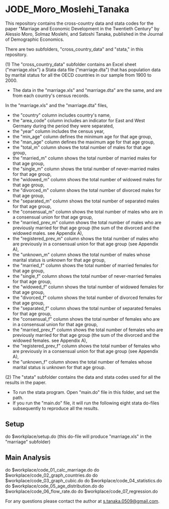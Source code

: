 # JODE_Moro_Moslehi_Tanaka
This repository contains the cross-country data and stata codes for the paper "Marriage and Economic Development in the Twentieth Century" by Alessio Moro, Solmaz Moslehi, and Satoshi Tanaka, published in the Journal of Demographic Economics.

There are two subfolders, "cross_country_data" and "stata," in this repository.

(1) The "cross_country_data" subfolder contains an Excel sheet ("marriage.xlsx") a Stata data file ("marriage.dta") that has population data by marital status for all the OECD countries in our sample from 1900 to 2000.

- The data in the "marriage.xls" and "marriage.dta" are the same, and are from each country's census records.

In the "marriage.xls" and the "marriage.dta" files,
- the "country" column includes country's name,
- the "area_code" column includes an indicator for East and West Germany during the period they were separated,
- the "year" column includes the census year,
- the "min_age" column defines the minimum age for that age group,
- the "man_age" column defines the maximum age for that age group,
- the "total_m" column shows the total number of males for that age group,
- the "married_m" column shows the total number of married males for that age group,
- the "single_m" column shows the total number of never-married males for that age group,
- the "widowed_m" column shows the total number of widowed males for that age group,
- the "divorced_m" column shows the total number of divorced males for that age group,
- the "separated_m" column shows the total number of separated males for that age group,
- the "consensual_m" column shows the total number of males who are in a consensual union for that age group,
- the "married_prev_m" column shows the total number of males who are previously married for that age group (the sum of the divorced and the widowed males. see Appendix A),
- the "registered_prev_m" column shows the total number of males who are previously in a consensual union for that age group (see Appendix A),
- the "unknown_m" column shows the total number of males whose marital status is unknown for that age group,
- the "married_f" column shows the total number of married females for that age group,
- the "single_f" column shows the total number of never-married females for that age group,
- the "widowed_f" column shows the total number of widowed females for that age group,
- the "divorced_f" column shows the total number of divorced females for that age group,
- the "separated_f" column shows the total number of separated females for that age group,
- the "consensual_f" column shows the total number of females who are in a consensual union for that age group,
- the "married_prev_f" column shows the total number of females who are previously married for that age group (the sum of the divorced and the widowed females. see Appendix A),
- the "registered_prev_f" column shows the total number of females who are previously in a consensual union for that age group (see Appendix A),
- the "unknown_f" column shows the total number of females whose marital status is unknown for that age group.

(2) The "stata" subfolder contains the data and stata codes used for all the results in the paper.

- To run the stata program. Open "main.do" file in this folder, and set the path.
- If you run the "main.do" file, it will run the following eight stata do-files subsequently to reproduce all the results.

## Setup
do $workplace/setup.do (this do-file will produce "marriage.xls" in the "marriage" subfolder)

## Main Analysis
do $workplace/code_01_calc_marriage.do
do $workplace/code_02_graph_countries.do
do $workplace/code_03_graph_cubic.do
do $workplace/code_04_statistics.do
do $workplace/code_05_age_distribution.do
do $workplace/code_06_flow_rate.do
do $workplace/code_07_regression.do

For any questions please contact the author at s.tanaka.0509@gmail.com.
